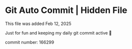 # Git Auto Commit | Hidden File

This file was added Feb 12, 2025

Just for fun and keeping my daily git commit active 🤪

commit number: 166299
